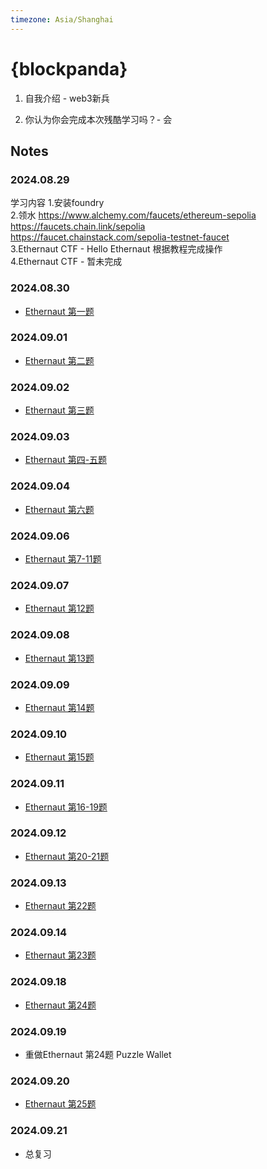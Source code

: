 ```yaml
---
timezone: Asia/Shanghai
---
```


# {blockpanda}

1. 自我介绍 - web3新兵

2. 你认为你会完成本次残酷学习吗？- 会

## Notes

<!-- Content_START -->

### 2024.08.29

学习内容
1.安装foundry  
2.领水 https://www.alchemy.com/faucets/ethereum-sepolia     
  https://faucets.chain.link/sepolia    
  https://faucet.chainstack.com/sepolia-testnet-faucet  
3.Ethernaut CTF - Hello Ethernaut 根据教程完成操作  
4.Ethernaut CTF - 暂未完成  

### 2024.08.30
- [Ethernaut 第一题](/Writeup/blockpanda/readme.md/Ethernaut第一题.md)

### 2024.09.01
- [Ethernaut 第二题](/Writeup/blockpanda/readme.md/09.01-ethernaut第三题.md)

### 2024.09.02
- [Ethernaut 第三题](/Writeup/blockpanda/readme.md/Ethernaut-Coin%20Flip.md)

### 2024.09.03
- [Ethernaut 第四-五题](/Writeup/blockpanda/readme.md/Ethernaut第四-五题.md)

### 2024.09.04
- [Ethernaut 第六题](/Writeup/blockpanda/readme.md/Ethernaut第六题.md)

### 2024.09.06
- [Ethernaut 第7-11题](/Writeup/blockpanda/readme.md/Ethernaut第6-11题.md)

### 2024.09.07
- [Ethernaut 第12题](/Writeup/blockpanda/readme.md/Ethernaut第12题.md)

### 2024.09.08
- [Ethernaut 第13题](/Writeup/blockpanda/readme.md/Ethernaut第13题.md)

### 2024.09.09
- [Ethernaut 第14题](/Writeup/blockpanda/readme.md/Ethernaut第14题.md)

### 2024.09.10
- [Ethernaut 第15题](/Writeup/blockpanda/readme.md/Ethernaut第15题.md)

### 2024.09.11
- [Ethernaut 第16-19题](/Writeup/blockpanda/readme.md/Ethernaut第16-19题.md)

### 2024.09.12
- [Ethernaut 第20-21题](/Writeup/blockpanda/readme.md/Ethernaut第20-21题.md)

### 2024.09.13
- [Ethernaut 第22题](/Writeup/blockpanda/readme.md/Ethernaut第22题.md)

### 2024.09.14
- [Ethernaut 第23题](/Writeup/blockpanda/readme.md/Ethernaut第23题.md)

### 2024.09.18
- [Ethernaut 第24题](/Writeup/blockpanda/readme.md/Ethernaut第24题.md)

### 2024.09.19
- 重做Ethernaut 第24题 Puzzle Wallet

### 2024.09.20
- [Ethernaut 第25题](/Writeup/blockpanda/readme.md/Ethernaut第25题.md)

### 2024.09.21
- 总复习
<!-- Content_END -->
